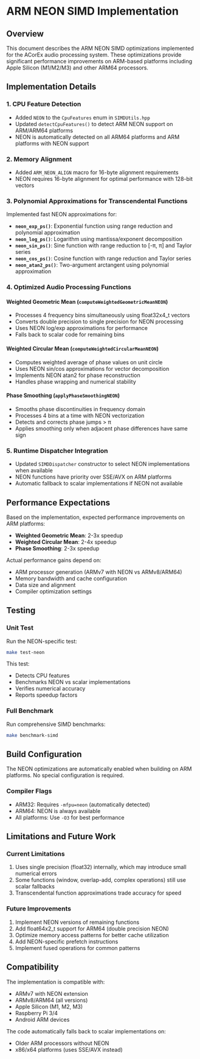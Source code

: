 # ARM NEON SIMD Implementation

## Overview

This document describes the ARM NEON SIMD optimizations implemented for the ACorEx audio processing system. These optimizations provide significant performance improvements on ARM-based platforms including Apple Silicon (M1/M2/M3) and other ARM64 processors.

## Implementation Details

### 1. CPU Feature Detection
- Added `NEON` to the `CpuFeatures` enum in `SIMDUtils.hpp`
- Updated `detectCpuFeatures()` to detect ARM NEON support on ARM/ARM64 platforms
- NEON is automatically detected on all ARM64 platforms and ARM platforms with NEON support

### 2. Memory Alignment
- Added `ARM_NEON_ALIGN` macro for 16-byte alignment requirements
- NEON requires 16-byte alignment for optimal performance with 128-bit vectors

### 3. Polynomial Approximations for Transcendental Functions

Implemented fast NEON approximations for:
- **`neon_exp_ps()`**: Exponential function using range reduction and polynomial approximation
- **`neon_log_ps()`**: Logarithm using mantissa/exponent decomposition
- **`neon_sin_ps()`**: Sine function with range reduction to [-π, π] and Taylor series
- **`neon_cos_ps()`**: Cosine function with range reduction and Taylor series
- **`neon_atan2_ps()`**: Two-argument arctangent using polynomial approximation

### 4. Optimized Audio Processing Functions

#### Weighted Geometric Mean (`computeWeightedGeometricMeanNEON`)
- Processes 4 frequency bins simultaneously using float32x4_t vectors
- Converts double precision to single precision for NEON processing
- Uses NEON log/exp approximations for performance
- Falls back to scalar code for remaining bins

#### Weighted Circular Mean (`computeWeightedCircularMeanNEON`)
- Computes weighted average of phase values on unit circle
- Uses NEON sin/cos approximations for vector decomposition
- Implements NEON atan2 for phase reconstruction
- Handles phase wrapping and numerical stability

#### Phase Smoothing (`applyPhaseSmoothingNEON`)
- Smooths phase discontinuities in frequency domain
- Processes 4 bins at a time with NEON vectorization
- Detects and corrects phase jumps > π
- Applies smoothing only when adjacent phase differences have same sign

### 5. Runtime Dispatcher Integration
- Updated `SIMDDispatcher` constructor to select NEON implementations when available
- NEON functions have priority over SSE/AVX on ARM platforms
- Automatic fallback to scalar implementations if NEON not available

## Performance Expectations

Based on the implementation, expected performance improvements on ARM platforms:
- **Weighted Geometric Mean**: 2-3x speedup
- **Weighted Circular Mean**: 2-4x speedup  
- **Phase Smoothing**: 2-3x speedup

Actual performance gains depend on:
- ARM processor generation (ARMv7 with NEON vs ARMv8/ARM64)
- Memory bandwidth and cache configuration
- Data size and alignment
- Compiler optimization settings

## Testing

### Unit Test
Run the NEON-specific test:
```bash
make test-neon
```

This test:
- Detects CPU features
- Benchmarks NEON vs scalar implementations
- Verifies numerical accuracy
- Reports speedup factors

### Full Benchmark
Run comprehensive SIMD benchmarks:
```bash
make benchmark-simd
```

## Build Configuration

The NEON optimizations are automatically enabled when building on ARM platforms. No special configuration is required.

### Compiler Flags
- ARM32: Requires `-mfpu=neon` (automatically detected)
- ARM64: NEON is always available
- All platforms: Use `-O3` for best performance

## Limitations and Future Work

### Current Limitations
1. Uses single precision (float32) internally, which may introduce small numerical errors
2. Some functions (window, overlap-add, complex operations) still use scalar fallbacks
3. Transcendental function approximations trade accuracy for speed

### Future Improvements
1. Implement NEON versions of remaining functions
2. Add float64x2_t support for ARM64 (double precision NEON)
3. Optimize memory access patterns for better cache utilization
4. Add NEON-specific prefetch instructions
5. Implement fused operations for common patterns

## Compatibility

The implementation is compatible with:
- ARMv7 with NEON extension
- ARMv8/ARM64 (all versions)
- Apple Silicon (M1, M2, M3)
- Raspberry Pi 3/4
- Android ARM devices

The code automatically falls back to scalar implementations on:
- Older ARM processors without NEON
- x86/x64 platforms (uses SSE/AVX instead)